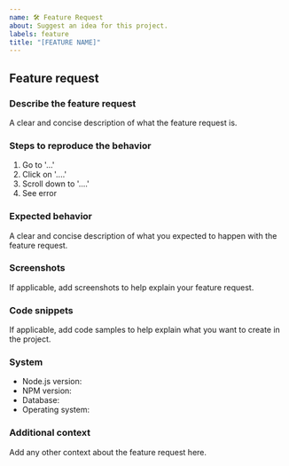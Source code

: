```yaml
---
name: 🛠️ Feature Request
about: Suggest an idea for this project.
labels: feature
title: "[FEATURE NAME]"
---
```


<!--
Hello 👋 Thank you for submitting an issue.

Before you start, please make sure your issue is understandable and reproducible.
To make your issue readable make sure you use valid Markdown syntax.

https://guides.github.com/features/mastering-markdown/

Please ensure you have also read and understand the contributing guide.

https://github.com/bromso/school-frontend/blob/master/CONTRIBUTING.md#reporting-an-issue
-->

## Feature request

### Describe the feature request

A clear and concise description of what the feature request is.

### Steps to reproduce the behavior

1. Go to '...'
2. Click on '....'
3. Scroll down to '....'
4. See error

### Expected behavior

A clear and concise description of what you expected to happen with the feature request.

### Screenshots

If applicable, add screenshots to help explain your feature request.

### Code snippets

If applicable, add code samples to help explain what you want to create in the project.

### System

- Node.js version: <!-- Please ensure you are using the Node LTS version (v12) -->
- NPM version:
- Database:
- Operating system:

### Additional context

Add any other context about the feature request here.
